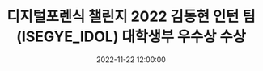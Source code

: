 ---
layout: post
title: 디지털포렌식 챌린지 2022 김동현 인턴 팀(ISEGYE_IDOL) 대학생부 우수상 수상
date: 2022-11-22 12:00:00
description: 김동현(인턴)
tags: DFC
categories: 수상
thumbnail: assets/img/news/20221122_donghyun_award.jpeg
---